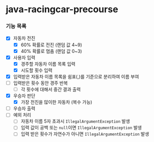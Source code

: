 # java-racingcar-precourse

### 기능 목록
- [X] 자동차 전진
  - [X] 60% 확률로 전진 (랜덤 값 4~9)
  - [X] 40% 확률로 멈춤 (랜덤 값 0~3)
- [X] 사용자 입력
  - [X] 경주할 자동차 이름 목록 입력
  - [X] 시도할 횟수 입력
- [X] 입력받은 자동차 이름 목록을 쉼표(,)를 기준으로 분리하여 이름 부여
- [ ] 입력받은 횟수 동안 경주 반복
  - [ ] 각 횟수에 대해서 중간 결과 출력
- [X] 우승자 판단
  - [X] 가장 전진을 많이한 자동차 (복수 가능)
- [ ] 우승자 출력
- [ ] 예외 처리
  - [ ] 자동차 이름 5자 초과시 `IllegalArgumentException` 발생
  - [ ] 입력 값이 공백 또는 `null`이면 `IllegalArgumentException` 발생
  - [ ] 입력 받은 횟수가 자연수가 아니면 `IllegalArgumentException` 발생